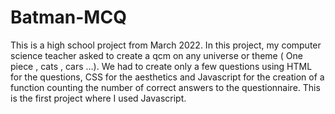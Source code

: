 # Batman-MCQ
This is a high school project from March 2022.
In this project, my computer science teacher asked to create a qcm on any universe or theme ( One piece , cats , cars ...).
We had to create only a few questions using HTML for the questions, CSS for the aesthetics and Javascript for the creation of a function counting the number of correct answers to the questionnaire.
This is the first project where I used Javascript.
